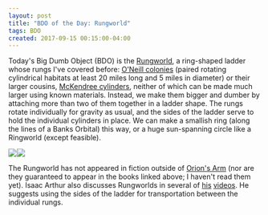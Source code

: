 ```yaml
---
layout: post
title: "BDO of the Day: Rungworld"
tags: BDO
created: 2017-09-15 00:15:00-04:00
---
```

Today's Big Dumb Object (BDO) is the [Rungworld](http://www.orionsarm.com/eg-article/4914a713197fe), a ring-shaped ladder whose rungs I've covered before: [O'Neill colonies](/blog/2017/09/13/rama/)  (paired rotating cylindrical habitats at least 20 miles long and 5 miles in diameter) or their larger cousins, [McKendree cylinders](/blog/2017/09/14/mcKendree/), neither of which can be made much larger using known materials.  Instead, we make them bigger and dumber by attaching more than two of them together in a ladder shape.  The rungs rotate individually for gravity as usual, and the sides of the ladder serve to hold the individual cylinders in place.  We can make a smallish ring (along the lines of a Banks Orbital) this way, or a huge sun-spanning circle like a Ringworld (except feasible).

<a target="_blank"  href="https://www.amazon.com/gp/product/B0153L2A2Q/ref=as_li_tl?ie=UTF8&camp=1789&creative=9325&creativeASIN=B0153L2A2Q&linkCode=as2&tag=mcdema-20&linkId=8e6528b5ad75edd016c383e21b2eef8e"><img border="0" src="//ws-na.amazon-adsystem.com/widgets/q?_encoding=UTF8&MarketPlace=US&ASIN=B0153L2A2Q&ServiceVersion=20070822&ID=AsinImage&WS=1&Format=_SL160_&tag=mcdema-20" ></a><img src="//ir-na.amazon-adsystem.com/e/ir?t=mcdema-20&l=am2&o=1&a=B0153L2A2Q" width="1" height="1" border="0" alt="" style="border:none !important; margin:0px !important;" /><a href="https://www.amazon.com/After-Tranquility-Orions-Arm-Project-ebook/dp/B00ICP4R8Q/ref=as_li_ss_il?ie=UTF8&linkCode=li2&tag=mcdema-20&linkId=39b4ea4547f57ac69bc4f55538cf6089" target="_blank"><img border="0" src="//ws-na.amazon-adsystem.com/widgets/q?_encoding=UTF8&ASIN=B00ICP4R8Q&Format=_SL160_&ID=AsinImage&MarketPlace=US&ServiceVersion=20070822&WS=1&tag=mcdema-20" ></a><img src="https://ir-na.amazon-adsystem.com/e/ir?t=mcdema-20&l=li2&o=1&a=B00ICP4R8Q" width="1" height="1" border="0" alt="" style="border:none !important; margin:0px !important;" />

The Rungworld has not appeared in fiction outside of [Orion's Arm](http://www.orionsarm.com/xcms.php?r=oa-intro) (nor are they guaranteed to appear in the books linked above; I haven't read them yet).   Isaac Arthur also discusses Rungworlds in several of [his](https://www.youtube.com/watch?v=M8ryqjyLBL8) [videos](https://www.youtube.com/watch?v=HlmKejRSVd8).  He suggests using the sides of the ladder for transportation between the individual rungs.
